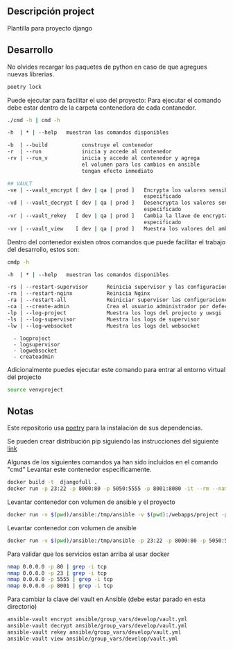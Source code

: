 ## Descripción project
Plantilla para proyecto django

## Desarrollo

No olvides recargar los paquetes de python en caso de que agregues nuevas librerias.
```sh
poetry lock
```

Puede ejecutar  para facilitar el uso del proyecto:
Para ejecutar el comando debe estar dentro de la carpeta contenedora de cada contanedor.
```sh
./cmd -h | cmd -h
```
```sh
-h  | * | --help   muestran los comandos disponibles

-b  | --build           construye el contenedor                         (docker build)
-r  | --run             inicia y accede al contenedor                   (docker run -it)
-rv | --run_v           inicia y accede al contenedor y agrega          (docker exec -it)
                        el volumen para los cambios en ansible
                        tengan efecto inmediato

## VAULT
-ve | --vault_encrypt [ dev | qa | prod ]   Encrypta los valores sensibles del ambiente     (ansible-vault encrypt)
                                            especificado
-vd | --vault_decrypt [ dev | qa | prod ]   Desencrypta los valores sensibles del ambiente  (ansible-vault decrypt)
                                            especificado
-vr | --vault_rekey   [ dev | qa | prod ]   Cambia la llave de encryptación del ambiente    (ansible-vault rekey)
                                            especificado
-vv | --vault_view    [ dev | qa | prod ]   Muestra los valores del ambiente especificado   (ansible-vault view)
```

Dentro del contenedor existen otros comandos que puede facilitar el trabajo del desarrollo, estos son:

```sh
cmdp -h
```
```sh
-h  | * | --help   muestran los comandos disponibles

-rs | --restart-supervisor      Reinicia supervisor y las configuraciones de los programas
-rn | --restart-nginx           Reinicia Nginx
-ra | --restart-all             Reiniciar supervisor las configuraciones de los programas y Nginx
-ca | --create-admin            Crea el usuario administrador por defecto de la aplicación
-lp | --log-project             Muestra los logs del projecto y uwsgi
-ls | --log-supervisor          Muestra los logs de supervisor
-lw | --log-websocket           Muestra los logs del websocket
```
      - logproject
      - logsupervisor
      - logwebsocket
      - createadmin
Adicionalmente puedes ejecutar este comando para entrar al entorno virtual del projecto
```sh
source venvproject
```

## Notas

Este repositorio usa [poetry](https://pypi.org/project/poetry/) para la instalación de sus dependencias.

Se pueden crear distribución pip siguiendo las instrucciones del siguiente [link](https://randomwalk.in/python/bash/2020/01/19/PoetryPackaging.html)

Algunas de los siguientes comandos ya han sido incluidos en el comando "cmd"
Levantar este contenedor especificamente.
```sh
docker build -t  djangofull .
docker run -p 23:22 -p 8000:80 -p 5050:5555 -p 8001:8080 -it --rm --name djangofull saengate/djfullapp
```

Levantar contenedor con volumen de ansible y el proyecto
```sh
docker run -v $(pwd)/ansible:/tmp/ansible -v $(pwd):/webapps/project -p 23:22 -p 8000:80 -p 5050:5555 -p 8001:8080 --rm -it --name djangofull djangofull
```

Levantar contenedor con volumen de ansible
```sh
docker run -v $(pwd)/ansible:/tmp/ansible -p 23:22 -p 8000:80 -p 5050:5555 -p 8001:8080 --rm -it --name djangofull djangofull
```

Para validar que los servicios estan arriba al usar docker
```sh
nmap 0.0.0.0 -p 80 | grep -i tcp
nmap 0.0.0.0 -p 23 | grep -i tcp
nmap 0.0.0.0 -p 5555 | grep -i tcp
nmap 0.0.0.0 -p 8001 | grep -i tcp
```

Para cambiar la clave del vault en Ansible (debe estar parado en esta directorio)
```sh
ansible-vault encrypt ansible/group_vars/develop/vault.yml
ansible-vault decrypt ansible/group_vars/develop/vault.yml
ansible-vault rekey ansible/group_vars/develop/vault.yml
ansible-vault view ansible/group_vars/develop/vault.yml
```
